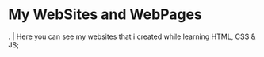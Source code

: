 # My WebSites and WebPages
.
| Here you can see my websites that i created while learning HTML, CSS & JS;
